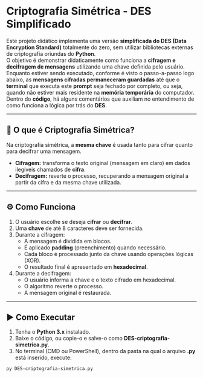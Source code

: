# Criptografia Simétrica - DES Simplificado

Este projeto didático implementa uma versão **simplificada do DES (Data Encryption Standard)** totalmente do zero, sem utilizar bibliotecas externas de criptografia oriundas do **Python**.<br>
O objetivo é demonstrar didaticamente como funciona a **cifragem e decifragem de mensagens** utilizando uma chave definida pelo usuário.<br>
Enquanto estiver sendo executado, conforme é visto o passo-a-passo logo abaixo, as **mensagens cifradas permaneceram guardadas** até que o **terminal** que executa este **prompt** seja fechado por completo, ou seja, quando não estiver mais residente na **memória temporária** do computador.<br>
Dentro do **código**, há alguns comentários que auxiliam no entendimento de como funciona a lógica por trás do **DES**.

---

## 🔐 O que é Criptografia Simétrica?

Na criptografia simétrica, a **mesma chave** é usada tanto para cifrar quanto para decifrar uma mensagem.  

- **Cifragem:** transforma o texto original (mensagem em claro) em dados ilegíveis chamados de **cifra**.  
- **Decifragem:** reverte o processo, recuperando a mensagem original a partir da cifra e da mesma chave utilizada.  

---

## ⚙️ Como Funciona

1. O usuário escolhe se deseja **cifrar** ou **decifrar**.  
2. Uma **chave** de até 8 caracteres deve ser fornecida.  
3. Durante a cifragem:  
   - A mensagem é dividida em blocos.  
   - É aplicado **padding** (preenchimento) quando necessário.  
   - Cada bloco é processado junto da chave usando operações lógicas (XOR).  
   - O resultado final é apresentado em **hexadecimal**.  
4. Durante a decifragem:  
   - O usuário informa a chave e o texto cifrado em hexadecimal.  
   - O algoritmo reverte o processo.  
   - A mensagem original é restaurada.  

---

## ▶️ Como Executar

1. Tenha o **Python 3.x** instalado.  
2. Baixe o código, ou copie-o e salve-o como **DES-criptografia-simetrica.py**. 
3. No terminal (CMD ou PowerShell), dentro da pasta na qual o arquivo **.py** está inserido, execute:

```bash
py DES-criptografia-simetrica.py
